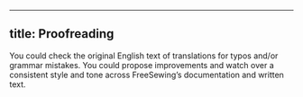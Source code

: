 ***

## title: Proofreading

You could check the original English text of translations for typos and/or grammar mistakes.
You could propose improvements and watch over a consistent style and tone across FreeSewing’s documentation and written text.
